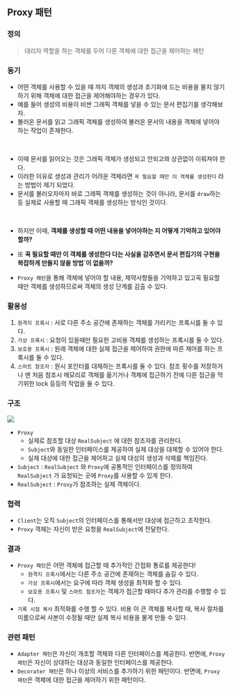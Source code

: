 ## Proxy 패턴

### 정의

> 대리자 역할을 하는 객체를 두어 다른 객체에 대한 접근을 제어하는 패턴

### 동기

- 어떤 객체를 사용할 수 있을 때 까지 객체의 생성과 초기화에 드는 비용을 물지 않기 하기 위해 객체에 대한 접근을 제어해야하는 경우가 있다.
- 예를 들어 생성의 비용이 비싼 그래픽 객체를 넣을 수 있는 문서 편집기를 생각해보자.
- 불러온 문서를 읽고 그래픽 객체를 생성하여 불러온 문서의 내용을 객체에 넣어야 하는 작업이 존재한다.

<br />

- 이때 문서를 읽어오는 것은 그래픽 객체가 생성되고 안되고와 상관없이 이뤄져야 한다.
- 이러한 이유로 생성과 관리가 어려운 객체라면 `꼭 필요할 때만 이 객체를 생성한다` 라는 방법이 제기 되었다.
- 문서를 불러오자마자 바로 그래픽 객체를 생성하는 것이 아니라, 문서를 `draw`하는 등 실제로 사용할 때 그래픽 객체를 생성하는 방식인 것이다.

<br />

- 하지만 이때, **객체를 생성할 때 어떤 내용을 넣어야하는 지 어떻게 기억하고 있어야 할까?**
- 또 **꼭 필요할 때만 이 객체를 생성한다 다는 사실을 감추면서 문서 편집기의 구현을 복잡하게 만들지 않을 방법`이 없을까?**
  <br />

- `Proxy 패턴`을 통해 객체에 넣어야 할 내용, 제약사항들을 기억하고 있고꼭 필요할 때만 객체를 생성하므로써 객체의 생성 단계를 감출 수 있다.

### 활용성

1. `원격지 프록시` : 서로 다른 주소 공간에 존재하는 객체를 가리키는 프록시를 둘 수 있다.
2. `가상 프록시` : 요청이 있을때만 필요한 고비용 객체를 생성하는 프록시를 둘 수 있다.
3. `보호용 프록시` : 원래 객체에 대한 실제 접근을 제어하여 권한에 따른 제어를 하는 프록시를 둘 수 있다.
4. `스마트 참조자` : 원시 포인터를 대체하는 프록시를 둘 수 있다. 참조 횟수를 저장하거나 맨 처음 참조시 메모리로 객체를 옮기거나 객체에 접근하기 전에 다른 접근을 막기위한 lock 등등의 작업을 둘 수 있다.

### 구조

![](https://upload.wikimedia.org/wikipedia/commons/thumb/7/75/Proxy_pattern_diagram.svg/400px-Proxy_pattern_diagram.svg.png)

- `Proxy`
  - 실제로 참조할 대상 `RealSubject` 에 대한 참조자를 관리한다.
  - `Subject`와 동일한 인터페이스를 제공하여 실제 대상을 대체할 수 있어야 한다.
  - 실제 대상에 대한 접근을 제어하고 실제 대성의 생성과 삭제를 책임진다.
- `Subject` : `RealSubject` 와 `Proxy`에 공통적인 인터페이스를 정의하여 `RealSubject` 가 요청되는 곳에 `Proxy`를 사용할 수 있게 한다.
- `RealSubject` : `Proxy`가 참조하는 실제 객체이다.

### 협력

- `Client`는 오직 `Subject`의 인터페이스를 통해서만 대상에 접근하고 조작한다.
- `Proxy` 객체는 자신이 받은 요청을 `RealSubject`에 전달한다.

### 결과

- `Proxy 패턴`은 어떤 객체에 접근할 때 추가적인 간접화 통로를 제공한다!
  - `원격지 프록시`에서는 다른 주소 공간에 존재하는 객체를 숨길 수 있다.
  - `가상 프록시`에서는 요구에 따라 객체 생성을 최적화 할 수 있다.
  - `보호용 프록시` 및 `스마트 참조자`는 객체가 접근할 때마다 추가 관리를 수행할 수 있다.
- `기록 시점 복사` 최적화를 수행 할 수 있다. 비용 이 큰 객체를 복사할 때, 복사 절차를 미룸으로써 사본이 수정될 때만 실제 복사 비용을 물게 만들 수 있다.

### 관련 패턴

- `Adapter 패턴`은 자신이 개조할 객체와 다른 인터페이스를 제공한다. 반면에, `Proxy 패턴`은 자신이 상대하는 대상과 동일한 인터페이스를 제공한다.
- `Decorater 패턴`은 하나 이상의 서비스를 추가하기 위한 패턴이다. 반면에, `Proxy 패턴`은 객체에 대한 접근을 제어하기 위한 패턴이다.
